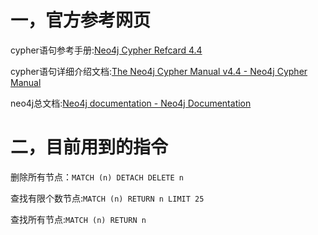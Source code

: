 # 一，官方参考网页

cypher语句参考手册:[Neo4j Cypher Refcard 4.4](https://neo4j.com/docs/cypher-refcard/current/)

cypher语句详细介绍文档:[The Neo4j Cypher Manual v4.4 - Neo4j Cypher Manual](https://neo4j.com/docs/cypher-manual/current/)

neo4j总文档:[Neo4j documentation - Neo4j Documentation](https://neo4j.com/docs/)

# 二，目前用到的指令

删除所有节点：`MATCH (n) DETACH DELETE n`

查找有限个数节点:`MATCH (n) RETURN n LIMIT 25`

查找所有节点:`MATCH (n) RETURN n`
